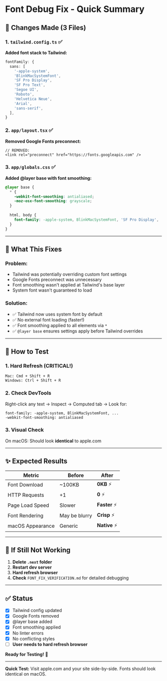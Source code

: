 # Font Debug Fix - Quick Summary

## 🔧 Changes Made (3 Files)

### 1. `tailwind.config.ts` ✅
**Added font stack to Tailwind:**
```ts
fontFamily: {
  sans: [
    '-apple-system',
    'BlinkMacSystemFont',
    'SF Pro Display',
    'SF Pro Text',
    'Segoe UI',
    'Roboto',
    'Helvetica Neue',
    'Arial',
    'sans-serif',
  ],
}
```

### 2. `app/layout.tsx` ✅
**Removed Google Fonts preconnect:**
```tsx
// REMOVED:
<link rel="preconnect" href="https://fonts.googleapis.com" />
```

### 3. `app/globals.css` ✅
**Added @layer base with font smoothing:**
```css
@layer base {
  * {
    -webkit-font-smoothing: antialiased;
    -moz-osx-font-smoothing: grayscale;
  }
  
  html, body {
    font-family: -apple-system, BlinkMacSystemFont, 'SF Pro Display', 'SF Pro Text', 'Segoe UI', Roboto, 'Helvetica Neue', Arial, sans-serif;
  }
}
```

---

## 🎯 What This Fixes

### Problem:
- Tailwind was potentially overriding custom font settings
- Google Fonts preconnect was unnecessary
- Font smoothing wasn't applied at Tailwind's base layer
- System font wasn't guaranteed to load

### Solution:
- ✅ Tailwind now uses system font by default
- ✅ No external font loading (faster!)
- ✅ Font smoothing applied to all elements via `*`
- ✅ `@layer base` ensures settings apply before Tailwind overrides

---

## 🚀 How to Test

### 1. Hard Refresh (CRITICAL!)
```
Mac: Cmd + Shift + R
Windows: Ctrl + Shift + R
```

### 2. Check DevTools
Right-click any text → Inspect → Computed tab → Look for:
```
font-family: -apple-system, BlinkMacSystemFont, ...
-webkit-font-smoothing: antialiased
```

### 3. Visual Check
On macOS: Should look **identical** to apple.com

---

## ✨ Expected Results

| Metric | Before | After |
|--------|--------|-------|
| Font Download | ~100KB | **0KB** ⚡ |
| HTTP Requests | +1 | **0** ⚡ |
| Page Load Speed | Slower | **Faster** ⚡ |
| Font Rendering | May be blurry | **Crisp** ⚡ |
| macOS Appearance | Generic | **Native** ⚡ |

---

## 🐛 If Still Not Working

1. **Delete `.next` folder**
2. **Restart dev server**
3. **Hard refresh browser**
4. **Check** `FONT_FIX_VERIFICATION.md` for detailed debugging

---

## ✅ Status

- [x] Tailwind config updated
- [x] Google Fonts removed
- [x] @layer base added
- [x] Font smoothing applied
- [x] No linter errors
- [x] No conflicting styles
- [ ] **User needs to hard refresh browser**

**Ready for Testing!** 🎉

---

**Quick Test:** Visit apple.com and your site side-by-side. Fonts should look identical on macOS.


























































